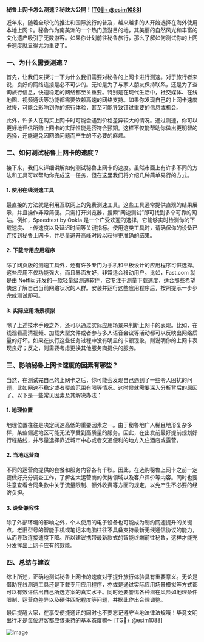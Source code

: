 **秘魯上网卡怎么测速？秘訣大公開！[[TG💪+ @esim1088](https://t.me/s/esim1088)]**

近年来，随着全球化的推进和国际旅行的普及，越来越多的人开始选择在海外使用本地上网卡。秘魯作为南美洲的一个热门旅游目的地，其美丽的自然风光和丰富的文化遗产吸引了无数游客。如果你计划前往秘魯旅行，那么了解如何测试你的上网卡速度就显得尤为重要了。

### 一、为什么需要测速？

首先，让我们来探讨一下为什么我们需要对秘魯的上网卡进行测速。对于旅行者来说，良好的网络连接是必不可少的。无论是为了与家人朋友保持联系，还是为了查询旅行信息，快速稳定的网络都至关重要。特别是在现代生活中，社交媒体、在线地图、视频通话等功能都需要依赖高速的网络支持。如果你发现自己的上网卡速度过慢，可能会影响到你的旅行体验，甚至可能导致错过重要的信息或机会。

此外，许多人在购买上网卡时可能会遇到价格差异较大的情况。通过测速，你可以更好地评估所购上网卡的实际性能是否符合预期。这样不仅能帮助你做出更明智的选择，还能避免因网络问题而产生的不必要的麻烦。

### 二、如何测试秘魯上网卡的速度？

接下来，我们来详细讲解如何测试秘魯上网卡的速度。虽然市面上有许多不同的方法和工具可以帮助你完成这一任务，但在这里我们将介绍几种简单易行的方式。

#### 1. 使用在线测速工具

最直接的方法就是利用互联网上的免费测速工具。这些工具通常提供直观的结果展示，并且操作非常简便。只需打开浏览器，搜索“网速测试”即可找到多个可靠的网站。例如，Speedtest by Ookla 是一个广受欢迎的选择，它能够实时检测你的下载速度、上传速度以及延迟时间等关键指标。使用这类工具时，请确保你的设备已连接到秘魯上网卡，并尽量避开高峰时段以获得更准确的结果。

#### 2. 下载专用应用程序

除了网页版的测速工具外，还有许多专门为手机和平板设计的应用程序可供选择。这些应用不仅功能强大，而且界面友好，非常适合移动用户。比如，Fast.com 就是由 Netflix 开发的一款轻量级测速软件，它专注于测量下载速度，适合那些希望快速了解自己当前网络状况的人群。安装并运行这些应用程序后，按照提示一步步完成测试即可。

#### 3. 实际应用场景模拟

除了上述技术手段之外，还可以通过实际应用场景来判断上网卡的表现。比如，在线观看高清视频、加载大型文件或者参与多人语音会议等活动都可以反映出网络质量的好坏。如果在执行这些任务过程中没有明显的卡顿现象，则说明你的上网卡表现良好；反之，则需要考虑更换其他服务商提供的服务。

### 三、影响秘魯上网卡速度的因素有哪些？

当然，在测试完自己的上网卡之后，你可能会发现自己遇到了一些令人困扰的问题，比如网速不稳定或者覆盖范围有限等情况。这时候就需要深入分析背后的原因了。以下是一些常见因素及其解决办法：

#### 1. 地理位置

地理位置往往是决定网速高低的重要因素之一。由于秘魯地广人稀且地形复杂多样，某些偏远地区可能无法享受到高质量的服务。因此，在出发前最好提前规划好行程路线，并尽量选择靠近城市中心或者交通便利的地方入住酒店或露营。

#### 2. 当地运营商

不同的运营商提供的套餐和服务内容各有千秋。因此，在选购秘魯上网卡之前一定要做好充分调查工作，了解各大运营商的优势领域以及客户评价等内容。同时也要注意查看合同条款中关于流量限制、额外收费等方面的规定，以免产生不必要的经济负担。

#### 3. 设备兼容性

除了外部环境的影响之外，个人使用的电子设备也可能成为制约网速提升的关键点。老旧型号的智能手机或笔记本电脑往往不具备支持最新无线通信协议的能力，从而导致连接速度下降。所以建议携带最新款式的智能终端前往秘魯，这样才能充分发挥出上网卡应有的效能。

### 四、总结与建议

综上所述，正确地测试秘魯上网卡的速度对于提升旅行体验具有重要意义。无论是借助在线测速工具还是下载专用应用程序，亦或是通过实际应用场景模拟等方式都可以有效评估出自己所选方案的真实水平。同时还要警惕各种潜在风险如地理条件限制、运营商差异以及硬件匹配程度等问题，并据此作出合理调整。

最后提醒大家，在享受便捷通讯的同时也不要忘记遵守当地法律法规哦！毕竟文明出行才是每位游客都应该秉持的基本态度嘛～ [[TG💪+ @esim1088](https://t.me/s/esim1088)]

![Image](https://i.postimg.cc/4NQfJmqS/Snipaste-2025-05-13-00-14-12.png)